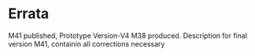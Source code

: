 # Errata

M41 published, 
Prototype Version-V4 M38 produced.
Description for final version M41, containin all corrections necessary




